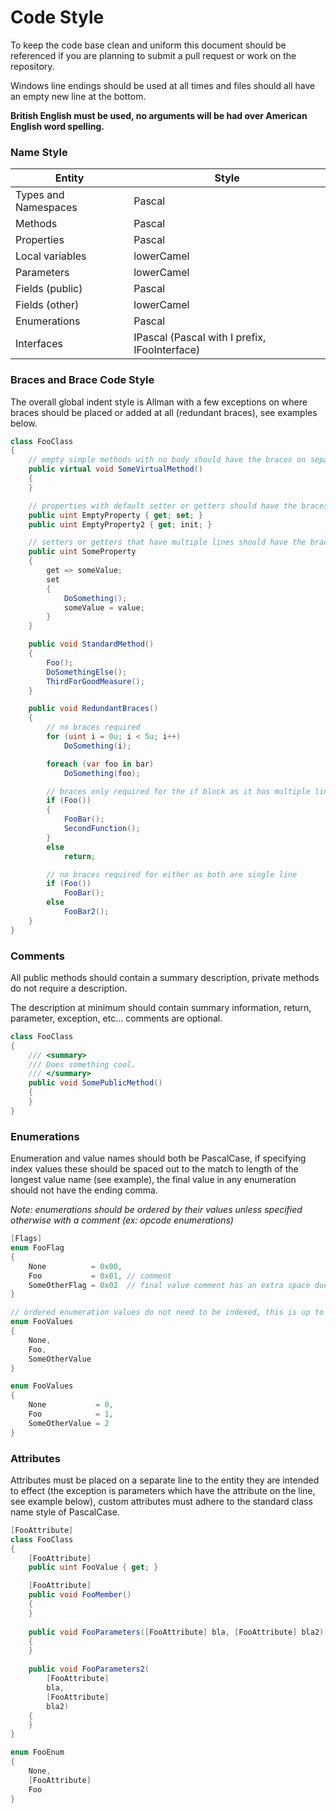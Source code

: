 # Code Style

To keep the code base clean and uniform this document should be referenced if you are planning to submit a pull request or work on the repository.

Windows line endings should be used at all times and files should all have an empty new line at the bottom.

**British English must be used, no arguments will be had over American English word spelling.**

### Name Style

| Entity               | Style                                         |
| -------------------- | --------------------------------------------- |
| Types and Namespaces | Pascal                                        |
| Methods              | Pascal                                        |
| Properties           | Pascal                                        |
| Local variables      | lowerCamel                                    |
| Parameters           | lowerCamel                                    |
| Fields (public)      | Pascal                                        |
| Fields (other)       | lowerCamel                                    |
| Enumerations         | Pascal                                        |
| Interfaces           | IPascal (Pascal with I prefix, IFooInterface) |

### Braces and Brace Code Style

The overall global indent style is Allman with a few exceptions on where braces should be placed or added at all (redundant braces), see examples below.

```csharp
class FooClass
{
    // empty simple methods with no body should have the braces on separate lines
    public virtual void SomeVirtualMethod()
    {
    }

    // properties with default setter or getters should have the braces on the same line
    public uint EmptyProperty { get; set; }
    public uint EmptyProperty2 { get; init; }

    // setters or getters that have multiple lines should have the braces on seperate lines
    public uint SomeProperty
    {
        get => someValue;
        set
        {
            DoSomething();
            someValue = value;
        }
    }

    public void StandardMethod()
    {
        Foo();
        DoSomethingElse();
        ThirdForGoodMeasure();
    }

    public void RedundantBraces()
    {
        // no braces required
        for (uint i = 0u; i < 5u; i++)
            DoSomething(i);

        foreach (var foo in bar)
            DoSomething(foo);

        // braces only required for the if block as it has multiple lines
        if (Foo())
        {
            FooBar();
            SecondFunction();
        }
        else
            return;

        // no braces required for either as both are single line
        if (Foo())
            FooBar();
        else
            FooBar2();
    }
}
```

### Comments

All public methods should contain a summary description, private methods do not require a description.

The description at minimum should contain summary information, return, parameter, exception, etc... comments are optional.

```csharp
class FooClass
{
    /// <summary>
    /// Does something cool.
    /// </summary>
    public void SomePublicMethod()
    {
    }
}
```

### Enumerations

Enumeration and value names should both be PascalCase, if specifying index values these should be spaced out to the match to length of the longest value name (see example), the final value in any enumeration should not have the ending comma.

_Note: enumerations should be ordered by their values unless specified otherwise with a comment (ex: opcode enumerations)_

```csharp
[Flags]
enum FooFlag
{
    None          = 0x00,
    Foo           = 0x01, // comment
    SomeOtherFlag = 0x02  // final value comment has an extra space due to missing comma
}

// ordered enumeration values do not need to be indexed, this is up to your discretion
enum FooValues
{
    None,
    Foo,
    SomeOtherValue
}

enum FooValues
{
    None           = 0,
    Foo            = 1,
    SomeOtherValue = 2
}
```

### Attributes

Attributes must be placed on a separate line to the entity they are intended to effect (the exception is parameters which have the attribute on the line, see example below), custom attributes must adhere to the standard class name style of PascalCase.

```csharp
[FooAttribute]
class FooClass
{
    [FooAttribute]
    public uint FooValue { get; }

    [FooAttribute]
    public void FooMember()
    {
    }
    
    public void FooParameters([FooAttribute] bla, [FooAttribute] bla2)
    {
    }
    
    public void FooParameters2(
        [FooAttribute]
        bla,
        [FooAttribute]
        bla2)
    {
    }
}

enum FooEnum
{
    None,
    [FooAttribute]
    Foo
}
```
